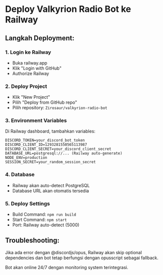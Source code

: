 # Deploy Valkyrion Radio Bot ke Railway

## Langkah Deployment:

### 1. Login ke Railway
- Buka railway.app
- Klik "Login with GitHub"
- Authorize Railway

### 2. Deploy Project
- Klik "New Project"
- Pilih "Deploy from GitHub repo"
- Pilih repository: `Zirosaur/valkyrion-radio-bot`

### 3. Environment Variables
Di Railway dashboard, tambahkan variables:
```
DISCORD_TOKEN=your_discord_bot_token
DISCORD_CLIENT_ID=1293281550565113987
DISCORD_CLIENT_SECRET=your_discord_client_secret
DATABASE_URL=postgresql://... (Railway auto-generate)
NODE_ENV=production
SESSION_SECRET=your_random_session_secret
```

### 4. Database
- Railway akan auto-detect PostgreSQL
- Database URL akan otomatis tersedia

### 5. Deploy Settings
- Build Command: `npm run build`
- Start Command: `npm start`
- Port: Railway auto-detect (5000)

## Troubleshooting:
Jika ada error dengan @discordjs/opus, Railway akan skip optional dependencies dan bot tetap berfungsi dengan opusscript sebagai fallback.

Bot akan online 24/7 dengan monitoring system terintegrasi.
